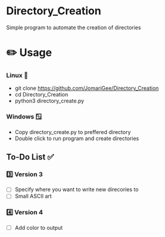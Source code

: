 # Directory_Creation
Simple program to automate the creation of directories

# ✏️ Usage 
### Linux 🐧
- git clone https://github.com/JomariGee/Directory_Creation
- cd Directory_Creation 
- python3 directory_create.py

### Windows 🪟
- Copy directory_create.py to preffered directory
- Double click to run program and create directories 

## To-Do List ✅
 ### 3️⃣ Version 3
  - [ ] Specify where you want to write new direcories to
  - [ ] Small ASCII art 
 ### 4️⃣ Version 4
  - [ ] Add color to output
